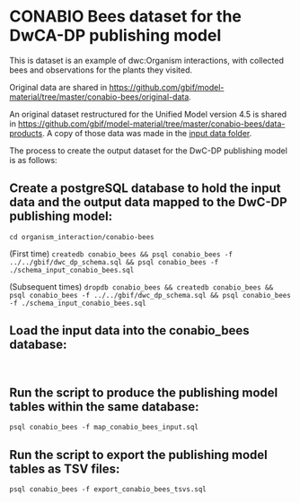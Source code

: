 # CONABIO Bees dataset for the DwCA-DP publishing model

This is dataset is an example of dwc:Organism interactions, with collected bees and observations for the plants they visited.

Original data are shared in https://github.com/gbif/model-material/tree/master/conabio-bees/original-data.

An original dataset restructured for the Unified Model version 4.5 is shared in https://github.com/gbif/model-material/tree/master/conabio-bees/data-products. A copy of those data was made in the [input data folder](../input_data).

The process to create the output dataset for the DwC-DP publishing model is as follows:

## Create a postgreSQL database to hold the input data and the output data mapped to the DwC-DP publishing model:
```cd organism_interaction/conabio-bees```

(First time) ```createdb conabio_bees && psql conabio_bees -f ../../gbif/dwc_dp_schema.sql && psql conabio_bees -f ./schema_input_conabio_bees.sql```

(Subsequent times) ```dropdb conabio_bees && createdb conabio_bees && psql conabio_bees -f ../../gbif/dwc_dp_schema.sql && psql conabio_bees -f ./schema_input_conabio_bees.sql```

## Load the input data into the conabio_bees database:
```	```

## Run the script to produce the publishing model tables within the same database:
```psql conabio_bees -f map_conabio_bees_input.sql```

## Run the script to export the publishing model tables as TSV files:
```psql conabio_bees -f export_conabio_bees_tsvs.sql```

